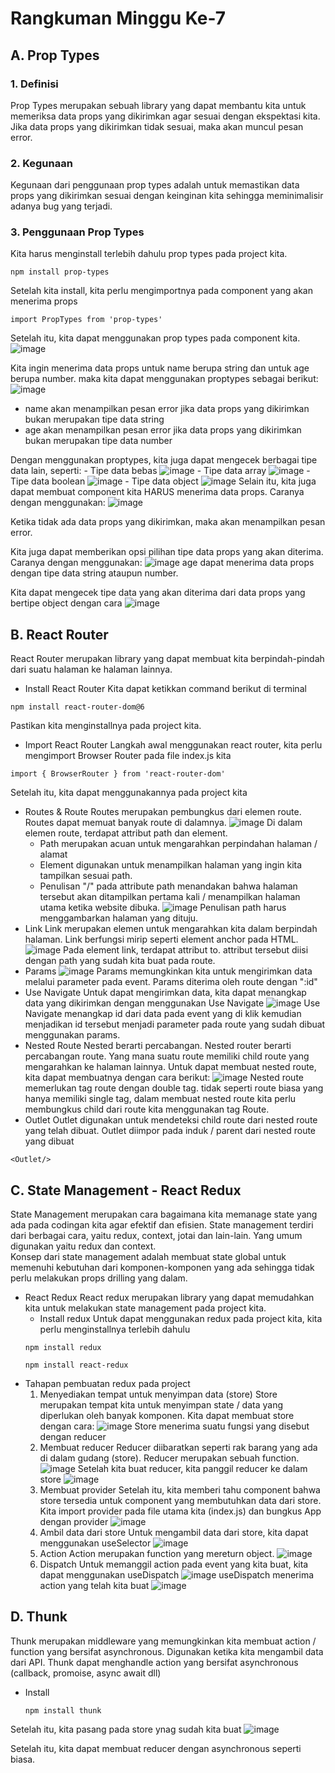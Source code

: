 # **Rangkuman Minggu Ke-7**

## A. Prop Types
### 1. Definisi
Prop Types merupakan sebuah library yang dapat membantu kita untuk memeriksa data props yang dikirimkan agar sesuai dengan ekspektasi kita. Jika data props yang dikirimkan tidak sesuai, maka akan muncul pesan error.
### 2. Kegunaan
Kegunaan dari penggunaan prop types adalah untuk memastikan data props yang dikirimkan sesuai dengan keinginan kita sehingga meminimalisir adanya bug yang terjadi.
### 3. Penggunaan Prop Types
Kita harus menginstall terlebih dahulu prop types pada project kita.
```
npm install prop-types
```
Setelah kita install, kita perlu mengimportnya pada component yang akan menerima props

```
import PropTypes from 'prop-types'
```

Setelah itu, kita dapat menggunakan prop types pada component kita.
![image](https://cdn.discordapp.com/attachments/785051758765277184/1039173241249472593/unknown.png)

Kita ingin menerima data props untuk name berupa string dan untuk age berupa number. maka kita dapat menggunakan proptypes sebagai berikut:
![image](https://cdn.discordapp.com/attachments/785051758765277184/1039173519356997662/unknown.png)
- name akan menampilkan pesan error jika data props yang dikirimkan bukan merupakan tipe data string    
- age akan menampilkan pesan error jika data props yang dikirimkan bukan merupakan tipe data number

Dengan menggunakan proptypes, kita juga dapat mengecek berbagai tipe data lain, seperti:
    - Tipe data bebas
    ![image](https://cdn.discordapp.com/attachments/785051758765277184/1039173667650801714/unknown.png)
    - Tipe data array
    ![image](https://cdn.discordapp.com/attachments/785051758765277184/1039173810080985098/unknown.png)
    - Tipe data boolean 
    ![image](https://cdn.discordapp.com/attachments/785051758765277184/1039174000875675778/unknown.png)
    - Tipe data object
    ![image](https://cdn.discordapp.com/attachments/785051758765277184/1039174168429723708/unknown.png)
Selain itu, kita juga dapat membuat component kita HARUS menerima data props. Caranya dengan menggunakan:
![image](https://cdn.discordapp.com/attachments/785051758765277184/1039174318254473216/unknown.png)

Ketika tidak ada data props yang dikirimkan, maka akan menampilkan pesan error.

Kita juga dapat memberikan opsi pilihan tipe data props yang akan diterima. Caranya dengan menggunakan:
![image](https://cdn.discordapp.com/attachments/785051758765277184/1039174491089141832/unknown.png)
age dapat menerima data props dengan tipe data string ataupun number.

Kita dapat mengecek tipe data yang akan diterima dari data props yang bertipe object dengan cara
![image](https://cdn.discordapp.com/attachments/785051758765277184/1039174667585474672/unknown.png)

## B. React Router
React Router merupakan library yang dapat membuat kita berpindah-pindah dari suatu halaman ke halaman lainnya.
- Install React Router
Kita dapat ketikkan command berikut di terminal
```
npm install react-router-dom@6
```

Pastikan kita menginstallnya pada project kita.

- Import React Router
Langkah awal menggunakan react router, kita perlu mengimport Browser Router pada file index.js kita
```
import { BrowserRouter } from 'react-router-dom' 
```

Setelah itu, kita dapat menggunakannya pada project kita

- Routes & Route
Routes merupakan pembungkus dari elemen route. Routes dapat memuat banyak route di dalamnya.
![image](https://cdn.discordapp.com/attachments/785051758765277184/1039174824716681286/unknown.png)
Di dalam elemen route, terdapat attribut path dan element.
    - Path merupakan acuan untuk mengarahkan perpindahan halaman / alamat
    - Element digunakan untuk menampilkan halaman yang ingin kita tampilkan sesuai path.
    - Penulisan "/" pada attribute path menandakan bahwa halaman tersebut akan ditampilkan pertama kali / menampilkan halaman utama ketika website dibuka.
![image](https://cdn.discordapp.com/attachments/785051758765277184/1039175003050094612/unknown.png)
Penulisan path harus menggambarkan halaman yang dituju.
- Link
Link merupakan elemen untuk mengarahkan kita dalam berpindah halaman. Link berfungsi mirip seperti element anchor pada HTML. 
![image](https://cdn.discordapp.com/attachments/785051758765277184/1039175205857271838/unknown.png)
Pada element link, terdapat attribut to. attribut tersebut diisi dengan path yang sudah kita buat pada route.
- Params
![image](https://cdn.discordapp.com/attachments/785051758765277184/1039175349990342656/unknown.png)
Params memungkinkan kita untuk mengirimkan data melalui parameter pada event. Params diterima oleh route dengan ":id"
- Use Navigate
  Untuk dapat mengirimkan data, kita dapat menangkap data yang dikirimkan dengan menggunakan Use Navigate
  ![image](https://cdn.discordapp.com/attachments/785051758765277184/1039175468689137704/unknown.png)
Use Navigate menangkap id dari data pada event yang di klik kemudian menjadikan id tersebut menjadi parameter pada route yang sudah dibuat menggunakan params.
- Nested Route
Nested berarti percabangan. Nested router berarti percabangan route. Yang mana suatu route memiliki child route yang mengarahkan ke halaman lainnya. Untuk dapat membuat nested route, kita dapat membuatnya dengan cara berikut:
![image](https://cdn.discordapp.com/attachments/785051758765277184/1039175656778510336/unknown.png)
Nested route memerlukan tag route dengan double tag. tidak seperti route biasa yang hanya memiliki single tag, dalam membuat nested route kita perlu membungkus child dari route kita menggunakan tag Route.
- Outlet
Outlet digunakan untuk mendeteksi child route dari nested route yang telah dibuat. Outlet diimpor pada induk / parent dari nested route yang dibuat
```
<Outlet/>
```
## C. State Management - React Redux
State Management merupakan cara bagaimana kita memanage state yang ada pada codingan kita agar efektif dan efisien. State management terdiri dari berbagai cara, yaitu redux, context, jotai dan lain-lain. Yang umum digunakan yaitu redux dan context.   
Konsep dari state management adalah membuat state global untuk memenuhi kebutuhan dari komponen-komponen yang ada sehingga tidak perlu melakukan props drilling yang dalam.

- React Redux
  React redux merupakan library yang dapat memudahkan kita untuk melakukan state management pada project kita.
    - Install redux
      Untuk dapat menggunakan redux pada project kita, kita perlu menginstallnya terlebih dahulu
    ```
    npm install redux
    ```
    ```
    npm install react-redux
    ```
- Tahapan pembuatan redux pada project
     1. Menyediakan tempat untuk menyimpan data (store)
      Store merupakan tempat kita untuk menyimpan state / data yang diperlukan oleh banyak komponen. 
      Kita dapat membuat store dengan cara:
      ![image](https://cdn.discordapp.com/attachments/785051758765277184/1039175789121376346/unknown.png)
      Store menerima suatu fungsi yang disebut dengan reducer
    2. Membuat reducer
      Reducer diibaratkan seperti rak barang yang ada di dalam gudang (store). Reducer merupakan sebuah function.
      ![image](https://cdn.discordapp.com/attachments/785051758765277184/1039175973393924137/unknown.png) 
      Setelah kita buat reducer, kita panggil reducer ke dalam store
      ![image](https://cdn.discordapp.com/attachments/785051758765277184/1039176160317280386/unknown.png)
    3. Membuat provider
      Setelah itu, kita memberi tahu component bahwa store tersedia untuk component yang membutuhkan data dari store. Kita import provider pada file utama kita (index.js) dan bungkus App dengan provider
      ![image](https://cdn.discordapp.com/attachments/785051758765277184/1039176356262596608/unknown.png)
    4. Ambil data dari store
      Untuk mengambil data dari store, kita dapat menggunakan useSelector
      ![image](https://cdn.discordapp.com/attachments/785051758765277184/1039176480338485318/unknown.png)
    5. Action
      Action merupakan function yang mereturn object. 
      ![image](https://cdn.discordapp.com/attachments/785051758765277184/1039176620755406919/unknown.png)
    6. Dispatch
      Untuk memanggil action pada event yang kita buat, kita dapat menggunakan useDispatch
      ![image](https://cdn.discordapp.com/attachments/785051758765277184/1039176722454675456/unknown.png)
      useDispatch menerima action yang telah kita buat
      ![image](https://cdn.discordapp.com/attachments/785051758765277184/1039176891057311876/unknown.png)


## D. Thunk
Thunk merupakan middleware yang memungkinkan kita membuat action / function yang bersifat asynchronous. Digunakan ketika kita mengambil data dari API. Thunk dapat menghandle action yang bersifat asynchronous (callback, promoise, async await dll)
- Install
  ```
  npm install thunk
  ```
Setelah itu, kita pasang pada store ynag sudah kita buat
![image](https://cdn.discordapp.com/attachments/785051758765277184/1039177008384581722/unknown.png)

Setelah itu, kita dapat membuat reducer dengan asynchronous seperti biasa.
